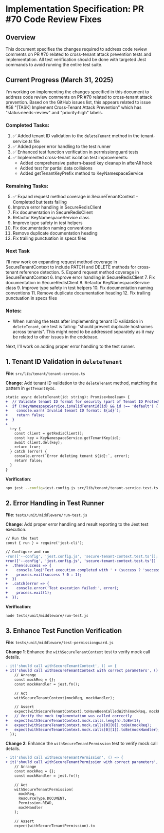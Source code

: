 # Implementation Specification: PR #70 Code Review Fixes

## Overview
This document specifies the changes required to address code review comments on PR #70 related to cross-tenant attack prevention tests and implementation. All test verification should be done with targeted Jest commands to avoid running the entire test suite.

## Current Progress (March 31, 2025)

I'm working on implementing the changes specified in this document to address code review comments on PR #70 related to cross-tenant attack prevention. Based on the GitHub issues list, this appears related to issue #58 "[TASK] Implement Cross-Tenant Attack Prevention" which has "status:needs-review" and "priority:high" labels.

### Completed Tasks:
1. ✅ Added tenant ID validation to the `deleteTenant` method in the tenant-service.ts file
2. ✅ Added proper error handling to the test runner
3. ✅ Enhanced test function verification in permissionguard tests
4. ✅ Implemented cross-tenant isolation test improvements:
   - Added comprehensive pattern-based key cleanup in afterAll hook
   - Added test for partial data collisions
   - Added getTenantKeyPrefix method to KeyNamespaceService

### Remaining Tasks:
5. ✅ Expand request method coverage in SecureTenantContext - Completed but tests failing
6. Improve error handling in SecureRedisClient
7. Fix documentation in SecureRedisClient
8. Refactor KeyNamespaceService class
9. Improve type safety in test helpers
10. Fix documentation naming conventions
11. Remove duplicate documentation heading
12. Fix trailing punctuation in specs files

### Next Task
I'll now work on expanding request method coverage in SecureTenantContext to include PATCH and DELETE methods for cross-tenant reference detection.
5. Expand request method coverage in SecureTenantContext
6. Improve error handling in SecureRedisClient
7. Fix documentation in SecureRedisClient
8. Refactor KeyNamespaceService class
9. Improve type safety in test helpers
10. Fix documentation naming conventions
11. Remove duplicate documentation heading
12. Fix trailing punctuation in specs files

### Notes:
- When running the tests after implementing tenant ID validation in `deleteTenant`, one test is failing: "should prevent duplicate hostnames across tenants". This might need to be addressed separately as it may be related to other issues in the codebase.

Next, I'll work on adding proper error handling to the test runner.

## 1. Tenant ID Validation in `deleteTenant`

**File**: `src/lib/tenant/tenant-service.ts`

**Change**: Add tenant ID validation to the `deleteTenant` method, matching the pattern in `getTenantById`.

```diff
static async deleteTenant(id: string): Promise<boolean> {
+  // Validate tenant ID format for security (part of Tenant ID Protection)
+  if (!KeyNamespaceService.isValidTenantId(id) && id !== 'default') {
+    console.warn(`Invalid tenant ID format: ${id}`);
+    return false;
+  }
+
  try {
    const client = getRedisClient();
    const key = KeyNamespaceService.getTenantKey(id);
    await client.del(key);
    return true;
  } catch (error) {
    console.error(`Error deleting tenant ${id}:`, error);
    return false;
  }
}
```

**Verification**:
```bash
npx jest --config=jest.config.js src/lib/tenant/tenant-service.test.ts
```

## 2. Error Handling in Test Runner

**File**: `tests/unit/middleware/run-test.js`

**Change**: Add proper error handling and result reporting to the Jest test execution.

```diff
// Run the test
const { run } = require('jest-cli');

// Configure and run
-run(['--config', 'jest.config.js', 'secure-tenant-context.test.ts']);
+run(['--config', 'jest.config.js', 'secure-tenant-context.test.ts'])
+  .then(success => {
+    console.log('Test execution completed with ' + (success ? 'success' : 'failure'));
+    process.exit(success ? 0 : 1);
+  })
+  .catch(error => {
+    console.error('Test execution failed:', error);
+    process.exit(1);
+  });
```

**Verification**:
```bash
node tests/unit/middleware/run-test.js
```

## 3. Enhance Test Function Verification

**File**: `tests/unit/middleware/test-permissionguard.js`

**Change 1**: Enhance the `withSecureTenantContext` test to verify mock call details.

```diff
- it('should call withSecureTenantContext', () => {
+ it('should call withSecureTenantContext with correct parameters', () => {
    // Arrange
    const mockReq = {};
    const mockHandler = jest.fn();
    
    // Act
    withSecureTenantContext(mockReq, mockHandler);
    
    // Assert
    expect(withSecureTenantContext).toHaveBeenCalledWith(mockReq, mockHandler);
+   // Verify the mock implementation was called correctly
+   expect(withSecureTenantContext.mock.calls.length).toBe(1);
+   expect(withSecureTenantContext.mock.calls[0][0]).toBe(mockReq);
+   expect(withSecureTenantContext.mock.calls[0][1]).toBe(mockHandler);
  });
```

**Change 2**: Enhance the `withSecureTenantPermission` test to verify mock call details.

```diff
- it('should call withSecureTenantPermission', () => {
+ it('should call withSecureTenantPermission with correct parameters', () => {
    // Arrange
    const mockReq = {};
    const mockHandler = jest.fn();
    
    // Act
    withSecureTenantPermission(
      mockReq,
      ResourceType.DOCUMENT,
      Permission.READ,
      mockHandler
    );
    
    // Assert
    expect(withSecureTenantPermission).to